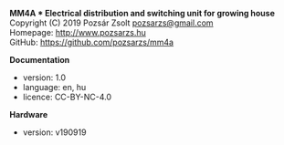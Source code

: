 **MM4A * Electrical distribution and switching unit for growing house**  
Copyright (C) 2019 Pozsár Zsolt <pozsarzs@gmail.com>  
Homepage: <http://www.pozsarzs.hu>  
GitHub: <https://github.com/pozsarzs/mm4a>

**Documentation**

- version:             1.0
- language:            en, hu
- licence:             CC-BY-NC-4.0

**Hardware**

 - version:            v190919
